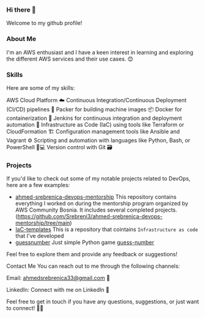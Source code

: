 ### Hi there 👋

Welcome to my github profile!

### About Me

I'm an AWS enthusiast and I have a keen interest in learning and exploring the different AWS services and their use cases. 😊

### Skills

Here are some of my skills:

AWS Cloud Platform ☁️
Continuous Integration/Continuous Deployment (CI/CD) pipelines 🔄
Packer for building machine images 📦
Docker for containerization 🐳
Jenkins for continuous integration and deployment automation 🚀
Infrastructure as Code (IaC) using tools like Terraform or CloudFormation 🏗️
Configuration management tools like Ansible and Vagrant ⚙️
Scripting and automation with languages like Python, Bash, or PowerShell 🐍💻
Version control with Git 🗃️

### Projects

If you'd like to check out some of my notable projects related to DevOps, here are a few examples:

- [ahmed-srebrenica-devops-mentorship](https://github.com/Srebreni3/ahmed-srebrenica-devops-mentorship) This repository contains everything I worked on during the mentorship program organized by AWS Community Bosnia. It includes several completed projects.(https://github.com/Srebreni3/ahmed-srebrenica-devops-mentorship/tree/main)
- [IaC-templates](https://github.com/Srebreni3/IaC-templates) This is a repository that cointains `Infrastructure as code` that I've developed 
- [guessnumber](https://github.com/Srebreni3/guessnumber) Just simple Python game [guess-number](https://github.com/Srebreni3/guessnumber)

Feel free to explore them and provide any feedback or suggestions!

Contact Me
You can reach out to me through the following channels:

Email: ahmedsrebrenica33@gmail.com 📩

LinkedIn: Connect with me on LinkedIn 💼

Feel free to get in touch if you have any questions, suggestions, or just want to connect! 📩✨


